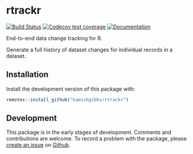 # rtrackr
<!-- badges: start -->
 [![Build Status](https://travis-ci.com/hamishgibbs/rtrackr.svg?branch=master)](https://travis-ci.com/hamishgibbs/rtrackr)
 [![Codecov test coverage](https://codecov.io/gh/hamishgibbs/rtrackr/branch/master/graph/badge.svg)](https://codecov.io/gh/hamishgibbs/rtrackr?branch=master)
 [![Documentation](https://img.shields.io/badge/Package-documentation-lightgrey.svg?style=flat)](https://hamishgibbs.github.io/rtrackr/)
<!-- badges: end -->

End-to-end data change tracking for R.

Generate a full history of dataset changes for individual records in a dataset.

## Installation

Install the development version of this package with:

``` r
remotes::install_github("hamishgibbs/rtrackr")
```

## Development

This package is in the early stages of development. Comments and contributions are welcome. To record a problem with the package, please [create an issue](https://github.com/hamishgibbs/rtrackr/issues/new) on [Github](https://github.com/hamishgibbs/rtrackr). 